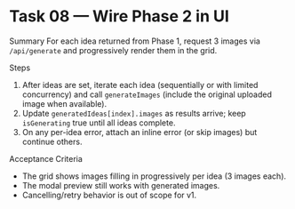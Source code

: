 # Task 08 — Wire Phase 2 in UI

Summary
For each idea returned from Phase 1, request 3 images via `/api/generate` and progressively render them in the grid.

Steps
1) After ideas are set, iterate each idea (sequentially or with limited concurrency) and call `generateImages` (include the original uploaded image when available).
2) Update `generatedIdeas[index].images` as results arrive; keep `isGenerating` true until all ideas complete.
3) On any per-idea error, attach an inline error (or skip images) but continue others.

Acceptance Criteria
- The grid shows images filling in progressively per idea (3 images each).
- The modal preview still works with generated images.
- Cancelling/retry behavior is out of scope for v1.
